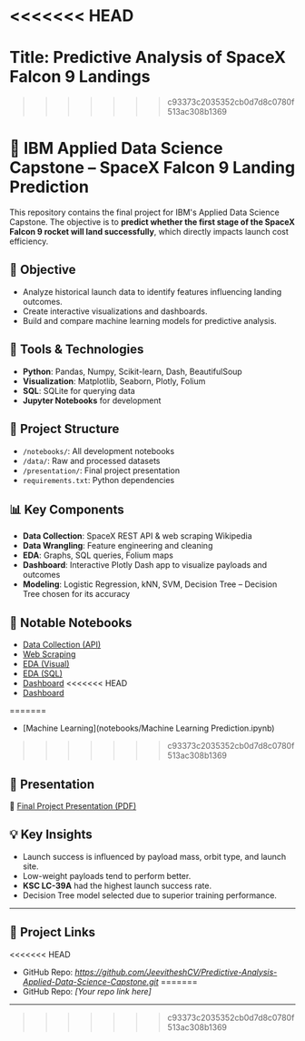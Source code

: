 <<<<<<< HEAD
=======
# Title: Predictive Analysis of SpaceX Falcon 9 Landings
>>>>>>> c93373c2035352cb0d7d8c0780f513ac308b1369
# 🚀 IBM Applied Data Science Capstone – SpaceX Falcon 9 Landing Prediction

This repository contains the final project for IBM's Applied Data Science Capstone. The objective is to **predict whether the first stage of the SpaceX Falcon 9 rocket will land successfully**, which directly impacts launch cost efficiency.

## 📌 Objective

- Analyze historical launch data to identify features influencing landing outcomes.
- Create interactive visualizations and dashboards.
- Build and compare machine learning models for predictive analysis.

## 🧰 Tools & Technologies

- **Python**: Pandas, Numpy, Scikit-learn, Dash, BeautifulSoup
- **Visualization**: Matplotlib, Seaborn, Plotly, Folium
- **SQL**: SQLite for querying data
- **Jupyter Notebooks** for development

## 📂 Project Structure

- `/notebooks/`: All development notebooks
- `/data/`: Raw and processed datasets
- `/presentation/`: Final project presentation
- `requirements.txt`: Python dependencies

## 📊 Key Components

- **Data Collection**: SpaceX REST API & web scraping Wikipedia
- **Data Wrangling**: Feature engineering and cleaning
- **EDA**: Graphs, SQL queries, Folium maps
- **Dashboard**: Interactive Plotly Dash app to visualize payloads and outcomes
- **Modeling**: Logistic Regression, kNN, SVM, Decision Tree – Decision Tree chosen for its accuracy

## 📎 Notable Notebooks

- [Data Collection (API)](notebooks/DataCollection_API.ipynb)
- [Web Scraping](notebooks/DataCollection_Webscraping.ipynb)
- [EDA (Visual)](notebooks/EDA_DataVisualization.ipynb)
- [EDA (SQL)](notebooks/EDA_SQL.ipynb)
- [Dashboard](notebooks/spacex_dash_app.py)
<<<<<<< HEAD
- [Dashboard](notebooks/spacex_dash_app.py)

=======
- [Machine Learning](notebooks/Machine Learning Prediction.ipynb)
>>>>>>> c93373c2035352cb0d7d8c0780f513ac308b1369

## 🎥 Presentation

📄 [Final Project Presentation (PDF)](presentation/Final%20Presentation.pdf)

## 💡 Key Insights

- Launch success is influenced by payload mass, orbit type, and launch site.
- Low-weight payloads tend to perform better.
- **KSC LC-39A** had the highest launch success rate.
- Decision Tree model selected due to superior training performance.

---

## 🔗 Project Links

<<<<<<< HEAD
- GitHub Repo: *https://github.com/JeevitheshCV/Predictive-Analysis-Applied-Data-Science-Capstone.git*
=======
- GitHub Repo: *[Your repo link here]*

---
>>>>>>> c93373c2035352cb0d7d8c0780f513ac308b1369


